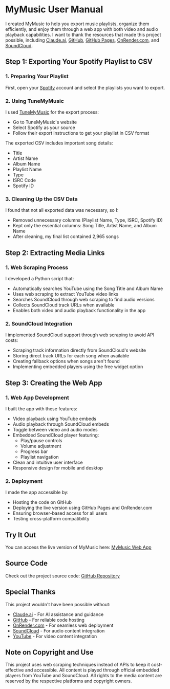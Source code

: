 # MyMusic User Manual

I created MyMusic to help you export music playlists, organize them efficiently, and enjoy them through a web app with both video and audio playback capabilities. I want to thank the resources that made this project possible, including [Claude.ai](https://claude.ai), [GitHub](https://github.com), [GitHub Pages](https://pages.github.com), [OnRender.com](https://onrender.com), and [SoundCloud](https://soundcloud.com).

## Step 1: Exporting Your Spotify Playlist to CSV

### 1. Preparing Your Playlist
First, open your [Spotify](https://open.spotify.com) account and select the playlists you want to export.

### 2. Using TuneMyMusic
I used [TuneMyMusic](https://tunemymusic.com) for the export process:
- Go to TuneMyMusic's website
- Select Spotify as your source
- Follow their export instructions to get your playlist in CSV format

The exported CSV includes important song details:
- Title
- Artist Name
- Album Name
- Playlist Name
- Type
- ISRC Code
- Spotify ID

### 3. Cleaning Up the CSV Data
I found that not all exported data was necessary, so I:
- Removed unnecessary columns (Playlist Name, Type, ISRC, Spotify ID)
- Kept only the essential columns: Song Title, Artist Name, and Album Name
- After cleaning, my final list contained 2,965 songs

## Step 2: Extracting Media Links

### 1. Web Scraping Process
I developed a Python script that:
- Automatically searches YouTube using the Song Title and Album Name
- Uses web scraping to extract YouTube video links
- Searches SoundCloud through web scraping to find audio versions
- Collects SoundCloud track URLs when available
- Enables both video and audio playback functionality in the app

### 2. SoundCloud Integration
I implemented SoundCloud support through web scraping to avoid API costs:
- Scraping track information directly from SoundCloud's website
- Storing direct track URLs for each song when available
- Creating fallback options when songs aren't found
- Implementing embedded players using the free widget option

## Step 3: Creating the Web App

### 1. Web App Development
I built the app with these features:
- Video playback using YouTube embeds
- Audio playback through SoundCloud embeds
- Toggle between video and audio modes
- Embedded SoundCloud player featuring:
  - Play/pause controls
  - Volume adjustment
  - Progress bar
  - Playlist navigation
- Clean and intuitive user interface
- Responsive design for mobile and desktop

### 2. Deployment
I made the app accessible by:
- Hosting the code on GitHub
- Deploying the live version using GitHub Pages and OnRender.com
- Ensuring browser-based access for all users
- Testing cross-platform compatibility

## Try It Out
You can access the live version of MyMusic here: [MyMusic Web App](https://mymusic-793b.onrender.com)

## Source Code
Check out the project source code: [GitHub Repository](https://github.com/VazeerAhmed/MyMusic)

## Special Thanks

This project wouldn't have been possible without:
- [Claude.ai](https://claude.ai) - For AI assistance and guidance
- [GitHub](https://github.com) - For reliable code hosting
- [OnRender.com](https://onrender.com) - For seamless web deployment
- [SoundCloud](https://soundcloud.com) - For audio content integration
- [YouTube](https://youtube.com) - For video content integration

## Note on Copyright and Use
This project uses web scraping techniques instead of APIs to keep it cost-effective and accessible. All content is played through official embedded players from YouTube and SoundCloud. All rights to the media content are reserved by the respective platforms and copyright owners.
